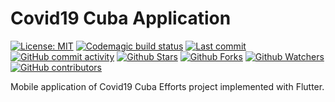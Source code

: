 # Covid19 Cuba Application

[![License: MIT](https://img.shields.io/badge/License-MIT-brightgreen.svg)](https://opensource.org/licenses/MIT) [![Codemagic build status](https://api.codemagic.io/apps/5e7a8a33d8ea2e6d8c729d47/5e7a8a33d8ea2e6d8c729d46/status_badge.svg)](https://codemagic.io/apps/5e7a8a33d8ea2e6d8c729d47/5e7a8a33d8ea2e6d8c729d46/latest_build) [![Last commit](https://img.shields.io/github/last-commit/Covid19-Cuba-Efforts/covid19cuba-app.svg?style=flat)](https://github.com/Covid19-Cuba-Efforts/covid19cuba-app/commits) [![GitHub commit activity](https://img.shields.io/github/commit-activity/m/Covid19-Cuba-Efforts/covid19cuba-app)](https://github.com/Covid19-Cuba-Efforts/covid19cuba-app/commits) [![Github Stars](https://img.shields.io/github/stars/Covid19-Cuba-Efforts/covid19cuba-app?style=flat&logo=github)](https://github.com/Covid19-Cuba-Efforts/covid19cuba-app) [![Github Forks](https://img.shields.io/github/forks/Covid19-Cuba-Efforts/covid19cuba-app?style=flat&logo=github)](https://github.com/Covid19-Cuba-Efforts/covid19cuba-app) [![Github Watchers](https://img.shields.io/github/watchers/Covid19-Cuba-Efforts/covid19cuba-app?style=flat&logo=github)](https://github.com/Covid19-Cuba-Efforts/covid19cuba-app) [![GitHub contributors](https://img.shields.io/github/contributors/Covid19-Cuba-Efforts/covid19cuba-app)](https://github.com/Covid19-Cuba-Efforts/covid19cuba-app/graphs/contributors)

Mobile application of Covid19 Cuba Efforts project implemented with Flutter.
